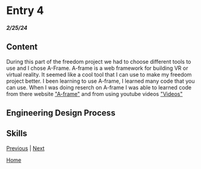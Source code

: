 # Entry 4
##### 2/25/24

## Content 
During this part of the freedom project we had to choose different tools to use and I chose A-Frame. A-frame is a web framework for building VR or virtual reality. It seemed like a cool tool that I can use to make my freedom project better. I been learning to use A-frame, I learned many code that you can use. When I was doing reserch on A-frame I was able to learned code from there website ["A-frame"](https://aframe.io/docs/1.5.0/introduction/) and from using youtube videos ["Videos"](https://www.youtube.com/watch?v=ktjMCanKNLk&list=PL8MkBHej75fJD-HveDzm4xKrciC5VfYuV)

## Engineering Design Process

## Skills 



[Previous](entry02.md) | [Next](entry04.md)

[Home](../README.md)



